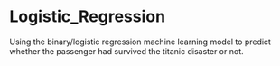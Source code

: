 # Logistic_Regression
Using the binary/logistic regression machine learning model to predict whether the passenger had survived the titanic disaster or not.
